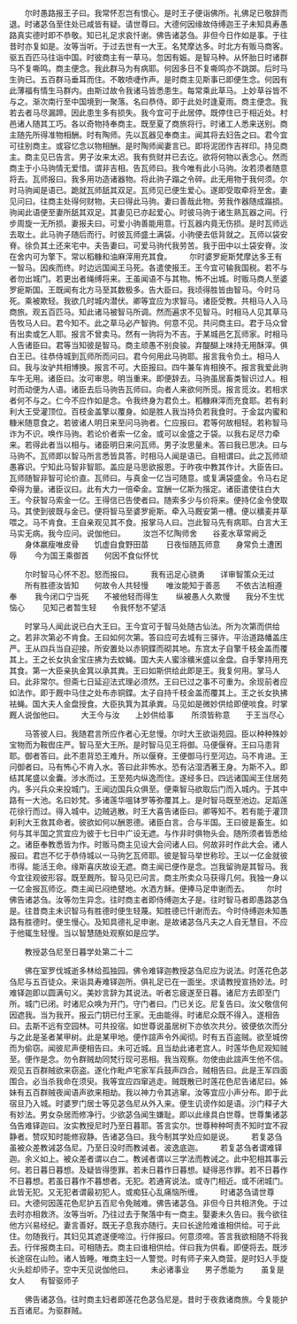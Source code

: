 <!-- { "loadSidebar": true } -->
　　尔时愚路报王子曰。我常怀忍岂有恨心。是时王子便诣佛所。礼佛足已敬辞而退。时诸苾刍至住处已咸皆有疑。请世尊曰。大德何因缘故侍缚迦王子未知具寿愚路真实德时即不恭敬。知已礼足求哀忏谢。佛告诸苾刍。非但今日作如是事。于往昔时亦复如是。汝等当听。于过去世有一大王。名梵摩达多。时北方有贩马商客。驱五百匹马往诣中国。时彼商主有一草马。忽因有娠。是智马种。从怀胎日时诸群马不复嘶鸣。商主便念。我此群马为有病耶。何因多日不复嘶鸣亦不跳踯。后时马生驹已。五百群马垂耳而住。不敢喷啑作声。是时商主见斯事已即便生念。何因有此薄福有情生马群内。由斯过故令我诸马皆悉患生。每常乘此草马。上妙草谷皆不与之。渐次南行至中国境到一聚落。名曰恭侍。即于此处时逢夏雨。商主便念。我若去者马尽漏蹄。因此患生多有损失。我今宜可于此居停。既停住已于相近处。村邑诸人随其工巧。各以奇物持奉商主。既至夏了商旅将行。时诸工人悉来送别。商主随先所得准物相酬。时有陶师。先以瓦器见奉商主。闻其将去妇告之曰。君今宜可往别商主。或容忆念以物相酬。是时陶师闻妻言已。即将泥团作吉祥印。持见商主。商主见已告言。男子汝来太迟。我有赀财并已去讫。欲将何物以表念心。然而商主于小马驹情无爱惜。谓非吉相。告瓦师曰。我今唯有此小马驹。汝若须者随意将去。瓦师报曰。我多用功造诸器物。将此驹子蹋之令碎。此无用物于我何须。尔时马驹闻是语已。跪就瓦师舐其双足。瓦师见已便生爱心。遂即受取牵将至舍。妻见问曰。往商主处得何财物。夫曰得此马驹。妻曰善哉此物。劳我作器随成蹋损。驹闻此语便至妻所舐其双足。其妻见已亦起爱心。时彼马驹于诸生熟瓦器之间。行步周旋一无所损。妻报夫曰。可爱小驹善能用意。行瓦器内竟无伤损。是时瓦师远去取土。此马驹子随后而行。时彼瓦师盛土满袋。小驹便去低背就之。瓦师以袋安脊。徐负其土还来宅中。夫告妻曰。可爱马驹代我劳苦。我于田中以土袋安脊。汝在舍内可为擎下。常以稻糠和油麻滓用充其食。
　　尔时婆罗痆斯梵摩达多王有一智马。因疾而终。时边远国闻王马死。各遣使报王。王今宜可输我国税。若不与者勿出城门。若更出者绳缚将来。王虽闻语不与其物。怖不出城。时贩马商人至婆罗痆斯国。王既闻有北方马至其数极多。告大臣曰。我顷得胜皆由智马。今时马死。乘被欺轻。我欲几时城内潜伏。卿等宜应为求智马。诸臣受教。共相马人入马商旅。观五百匹马。知此诸马被智马所调。然而遍求不见智马。时相马人见其草马告牧马人曰。君今知不。此之草马必产智驹。何意不见。共问商主曰。君于马众曾有出卖或乞人耶。报言不曾卖马。然有一驹将为不吉。于某城邑乞瓦师家。时相马人告诸臣曰。君等当知彼是智马。商主顽愚不别良骏。弃醍醐上味持无用酥滓。俱白王已。往恭侍城到瓦师所而问曰。君今何用此马驹耶。报言我令负土。相马人曰。我与汝驴共相博换。报言不可。大臣报曰。四牛兼车肯相换不。报言我爱此驹车牛无用。诸臣曰。汝可审思。明当重来。即便辞去。马驹虽居畜类智识过人。相时而动便为人语。诸臣去后马驹告瓦师曰。向者人来欲何所觅。报言觅汝。若相求者何不与之。仁今不应作如是念。令我终身为君负土。稻糠麻滓而充食耶。若有刹利大王受灌顶位。百枝金盖擎以覆身。如是胜人我当持负若我食时。于金盆内蜜和糠米随意食之。若彼诸人明日来至问马驹者。仁应报曰。君等何故相轻。若称智马诈为不识。唤作马驹。若论价者索一亿金。或可以金盛之于袋。以我右足尽力牵来。若得此者当以相与。诸臣明日来问瓦师。男子汝思量未。答曰我已思决。曰与马驹不。瓦师即以智马所言悉皆具答。时相马人闻是语已。自相谓曰。此之瓦师顽愚寡识。宁知此马智非智耶。盖应是马思欲报恩。于昨夜中教其作计。大臣告曰。瓦师随智非智可论价直。瓦师曰。与真金一亿当可随意。或复满袋盛金。令马右足牵得为量。诸臣议曰。此有大力一倍牵金。宜酬一亿斯为揩定。诸臣遣使往白大王。今获智马索金一亿。王得信已告使者曰。随索多少与价将来。便持亿金令使取马。其使到彼既与金已。便将智马至婆罗痆斯。牵入马厩安第一槽。便以穬麦并草喂之。马不肯食。王自亲观见其不食。报掌马人曰。岂此智马先有病耶。白言大王马实无病。我今应问。说伽他曰。
　　汝岂不忆陶师舍　　谷麦水草常阙乏
　　身体羸瘦唯皮骨　　饥虚自食野田苗
　　日夜恒随瓦师意　　身常负土遭困辱
　　今为国王乘御首　　何因不食似怀忧

　　尔时智马心怀不忍。怒而报曰。
　　我有迅足心骁勇　　详审智策众无过
　　所有胜德汝皆知　　何故令人共轻慢
　　唯汝能知于善恶　　不依古法相遵奉
　　我今闭口宁当死　　不被他轻而得生
　　纵被愚人久欺慢　　我分不生忧恼心
　　见知己者暂生轻　　令我怀愁不望活

　　时掌马人闻此说已白大王曰。王今宜可于智马处随古仙法。所为次第而供给之。若非次第必不肯食。王曰如何次第。答曰应可去城有三驿许。平治道路幡盖庄严。王从四兵当自迎接。所安置处以赤铜鍱而砌其地。东宫太子自擎千枝金盖而覆其上。王之长女执金宝庄拂为去蚊蝇。国大夫人蜜涂穬米盛以金盘。自手擎持用充其食。第一大臣亲执金箕以承其粪。王曰如斯供给此即是王。我复何用。掌马人曰。此非常尔。但斋七日延迎法式理必须然。王曰已过之事不可重为。余现前者应如法作。即于厩中马住之处布赤铜鍱。太子自持千枝金盖而覆其上。王之长女执拂袪蝇。国大夫人金盘授食。大臣执箕为其承粪。马见如是微妙供给即便啖食。时掌厩人说伽他曰。
　　大王今与汝　　上妙供给事
　　所须皆称意　　于王当尽心

　　马答彼人曰。我随君言所应作者心无怠慢。尔时大王欲诣苑园。臣以种种殊妙宝物而为鞍辔庄严。智马至大王所。是时智马见王将御。马便偃脊。王曰马患背耶。御者答曰。此不患背恐王难升。所以偃脊。王便御马行至河边。马不肯进。王问御者曰。马有怖心不肯入水。答曰此非怖水。恐有沾湿洒著王身。为斯不入。即结其尾盛以金囊。涉水而过。王至苑内纵逸而住。遂经多日。四远诸国闻王住居苑内。多兴兵众来投城门。王闻边国兵众俱至。便乘智马欲取后门而入城内。于其中路有一大池。名曰妙梵。多诸莲华嗢钵罗等弥覆其上。是时智马既至池边。足蹈莲花徐行而过。得入城中。边贼逃散。时王大喜告诸臣曰。卿等知不。若有能于灌顶刹利大王救其命者。彼欲如何以酬恩德。诸臣白言。合与半国。王曰彼是畜生。如何与其半国之赏宜应为彼于七日中广设无遮。与作非时俱物头会。随所须者皆悉给之。诸臣奉教悉皆为作。时贩马商主见设大会问诸人曰。何故非时作此大会。诸人报曰。君岂不忆于恭侍城以一马驹乞瓦师耶。彼是智马举世称珍。王以一亿金就彼市得。能活王命。缘斯喜庆故设无遮。商主闻已便作是念。岂我留驹是其智马。我今宜往观彼形容。既至厩所。智马见已问言。商主所卖众马获得几何。我独一身以一亿金报瓦师讫。商主闻已闷绝躄地。水洒方稣。便捧马足申谢而去。
　　尔时佛告诸苾刍。汝等勿生异念。往时商主者即侍缚迦太子是。往时智马者即愚路苾刍是。往昔商主未识智马有胜德时便生轻蔑。知胜德已忏谢而去。今时侍缚迦未知愚路有胜德时。便生慢心。及知具德礼足申谢。是故诸苾刍凡夫之人自无慧目。不应于他辄生轻慢。当以智慧随处观察如是应学。

　　教授苾刍尼至日暮学处第二十二

　　佛在室罗伐城逝多林给孤独园。佛令难铎迦教授苾刍尼应为说法。时莲花色苾刍尼与五百徒众。来诣具寿难铎迦所。俱礼足已在一面坐。求请教授宣扬妙法。时难铎迦即以圆满句义。美妙言辞为其说法。听者忘疲遂至日暮。诸尼方去即至门所。城门已闭。时诸尼众唤为开门。守门者曰。门已关讫。尼复告曰。汝父敬信何因遮我。当为我开。报云门钥已付王家。无由能得。时诸尼众既不得入。遂相告曰。去斯不远有空园林。可共投宿。如世尊说虽居树下亦依次共分。彼便依次而分与之此是圣者某甲树。此是某甲地。便作諠声令外闻彻。时有五百盗贼。欲至城傍而为偷窃。闻彼尼声便相告曰。未可近城。且当劫此诸老宫人。时莲华色尼观知贼至。便作是念。勿令群贼劫同梵行现可恶相。我当观察。勿使由此諠声生他不信。观见五百群贼欲来窃盗。遂化作毗卢宅家军兵鼓声四合。贼相告曰。此是王军四面围合。必当杀我命在须臾。我等宜应四窜逃走。贼既散已时莲花色尼告诸尼曰。姊妹有五百群贼夜闻语声欲来相劫。我以神力令其逃窜。汝等宜应小声分布。即于此宿旦乃入城。时婆罗门居士等见苾刍尼从外入来。便生讥谤作如是语。沙门释子大有妙法。男女杂居而修净行。少欲苾刍闻生嫌耻。即以此缘具白世尊。世尊集诸苾刍告难铎迦曰。汝实教授尼时乃至日暮耶。答言实尔。世尊种种呵责不知时宜不寂静者。赞叹知时能修寂静。告诸苾刍曰。我今制其学处应如是说。
　　若复苾刍虽被众差教诫苾刍尼。乃至日没时而教诫者。波逸底迦。
　　若复苾刍者谓难铎迦。余义如上。被众差者谓以白二。教诫者谓以三学法而教诫之。此中犯相其事云何。若日暮日暮想。及疑皆得堕罪。若未日暮作日暮想。疑得恶作罪。若不日暮作不日暮想。若虽日暮作不暮想者。无犯。若通宵说法。或寺门相近。或不闭城门。此皆无犯。又无犯者谓最初犯人。或痴狂心乱痛恼所缠。
　　时诸苾刍请世尊曰。大德何因莲花色尼护五百尼令免贼难。佛告诸苾刍。非但今日共相济免。于过去时亦相救济。汝等当听。乃往过去于聚落中有一商主。娶妻未久告曰。我今欲往他方兴易经纪。妻言善好。既无子息我亦随行。夫曰长途险难谁相供给。可于此住。勿随我行。其妇见其遮遂便啼泣。行伴报曰。何意须啼。答言我欲相随不将我去。行伴报商主曰。可相随去。商主曰谁相供给。伴曰我为供看。即便将去。既涉长途宿在山险。诸人皆睡。唯商主妇一人警觉。时有师子来入商营。是时妇人手旋火头趁却师子。空中天见说伽他曰。
　　未必诸事业　　男子悉能为
　　虽复是女人　　有智驱师子

　　佛告诸苾刍。往时商主妇者即莲花色苾刍尼是。昔时于夜救诸商旅。今复能护五百诸尼。为驱群贼。

